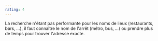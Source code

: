 ```yaml
---
rating: 4
---
```


La recherche n'étant pas performante pour les noms de lieux (restaurants, bars, ...), il faut connaître le nom de l'arrêt (métro, bus, ...) ou prendre plus de temps pour trouver l'adresse exacte.
